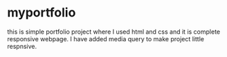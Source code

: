 # myportfolio

this is simple portfolio project where I used html and css and it is complete responsive webpage.
I have added media query to make project little respnsive. 
